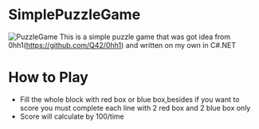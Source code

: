 # SimplePuzzleGame
![PuzzleGame](http://i.imgur.com/KWdG8Nv.png)<return>
This is a simple puzzle game that was got idea from 0hh1(https://github.com/Q42/0hh1) and written on my own in C#.NET 

# How to Play
- Fill the whole block with red box or blue box,besides if you want to score you must complete each line with 2 red box and 2 blue box only
- Score will calculate by 100/time